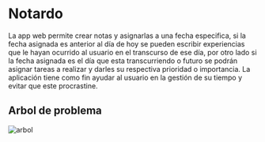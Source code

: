# Notardo
La app web permite crear notas y asignarlas a una fecha especifica, si la fecha asignada es anterior al día de hoy se pueden escribir experiencias que le hayan ocurrido al usuario en el transcurso de ese día, por otro lado si la fecha asignada es el día que esta transcurriendo o futuro se podrán asignar tareas a realizar y darles su respectiva prioridad o importancia. La aplicación tiene como fin ayudar al usuario en la gestión de su tiempo y evitar que este procrastine.

## Arbol de problema
![arbol](https://i.imgur.com/kzUFqCn.png)

